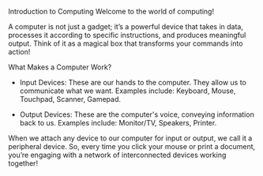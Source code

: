 Introduction to Computing
Welcome to the world of computing!

A computer is not just a gadget; it’s a powerful device that takes in data,
processes it according to specific instructions, and produces meaningful output.
Think of it as a magical box that transforms your commands into action!

What Makes a Computer Work?
- Input Devices: These are our hands to the computer. They allow us to communicate what we want.
Examples include: Keyboard, Mouse, Touchpad, Scanner, Gamepad.

- Output Devices: These are the computer's voice, conveying information back to us.
Examples include: Monitor/TV, Speakers, Printer.

When we attach any device to our computer for input or output, we call it a peripheral device.
So, every time you click your mouse or print a document, you’re engaging with a network of interconnected devices working together!

